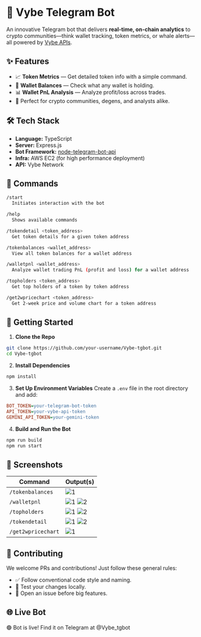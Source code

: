 # 📡 Vybe Telegram Bot

An innovative Telegram bot that delivers **real-time, on-chain analytics** to crypto communities—think wallet tracking, token metrics, or whale alerts—all powered by [Vybe APIs](https://vybe.network).


## ✨ Features

- 📈 **Token Metrics** — Get detailed token info with a simple command.
- 👛 **Wallet Balances** — Check what any wallet is holding.
- 📊 **Wallet PnL Analysis** — Analyze profit/loss across trades.
- 🔔 Perfect for crypto communities, degens, and analysts alike.


## 🛠 Tech Stack

- **Language:** TypeScript  
- **Server:** Express.js  
- **Bot Framework:** [node-telegram-bot-api](https://github.com/yagop/node-telegram-bot-api)  
- **Infra:** AWS EC2 (for high performance deployment)  
- **API:** Vybe Network


## 💬 Commands

```bash
/start
  Initiates interaction with the bot

/help
  Shows available commands

/tokendetail <token_address>
  Get token details for a given token address

/tokenbalances <wallet_address>
  View all token balances for a wallet address

/walletpnl <wallet_address>
  Analyze wallet trading PnL (profit and loss) for a wallet address

/topholders <token_address>
  Get top holders of a token by token address

/get2wpricechart <token_address>
  Get 2-week price and volume chart for a token address

```

## 🚀 Getting Started

1. **Clone the Repo**
```bash
git clone https://github.com/your-username/Vybe-tgbot.git
cd Vybe-tgbot
```

2. **Install Dependencies**
```bash
npm install
```

3. **Set Up Environment Variables**
Create a `.env` file in the root directory and add:
```ini
BOT_TOKEN=your-telegram-bot-token
API_TOKEN=your-vybe-api-token
GEMINI_API_TOKEN=your-gemini-token
```

4. **Build and Run the Bot**
```bash
npm run build
npm run start
```

## 📸 Screenshots

| Command         | Output(s)                                                                                                 |
|-----------------|----------------------------------------------------------------------------------------------------------|
| `/tokenbalances`| ![1](screenshots/tokenbalances/1.png)                                                                    |
| `/walletpnl`    | ![1](screenshots/walletpnl/1.png) ![2](screenshots/walletpnl/2.png)                                      |
| `/topholders`    | ![1](screenshots/topholders/1.png) ![2](screenshots/topholders/2.png)                                      |
| `/tokendetail`  | ![1](screenshots/tokendetail/1.png) ![2](screenshots/tokendetail/2.png)                                  |
| `/get2wpricechart`| ![1](screenshots/get2w/1.png) |

## 🤝 Contributing

We welcome PRs and contributions! Just follow these general rules:

- ✅ Follow conventional code style and naming.
- 🧪 Test your changes locally.
- 📄 Open an issue before big features.

<!-- ## 📄 License

MIT © Your Name -->

## 🌐 Live Bot

🟢 Bot is live! Find it on Telegram at @Vybe_tgbot
